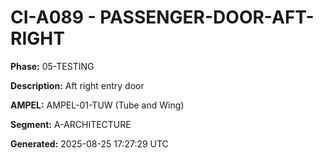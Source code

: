 # CI-A089 - PASSENGER-DOOR-AFT-RIGHT

**Phase:** 05-TESTING

**Description:** Aft right entry door

**AMPEL:** AMPEL-01-TUW (Tube and Wing)

**Segment:** A-ARCHITECTURE

**Generated:** 2025-08-25 17:27:29 UTC
